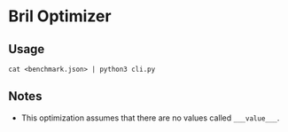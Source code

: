 # Bril Optimizer
## Usage

    cat <benchmark.json> | python3 cli.py

## Notes
- This optimization assumes that there are no values called `___value___`.
